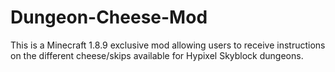 # Dungeon-Cheese-Mod
This is a Minecraft 1.8.9  exclusive mod allowing users to receive instructions on the different cheese/skips available for Hypixel Skyblock dungeons.
